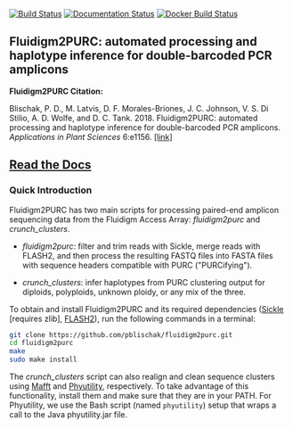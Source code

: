 [![Build Status](https://travis-ci.org/pblischak/fluidigm2purc.svg?branch=master)](https://travis-ci.org/pblischak/fluidigm2purc) [![Documentation Status](https://readthedocs.org/projects/fluidigm2purc/badge/?version=latest)](http://fluidigm2purc.readthedocs.io/en/latest/?badge=latest) [![Docker Build Status](https://img.shields.io/docker/build/pblischak/fluidigm2purc.svg)](https://hub.docker.com/r/pblischak/fluidigm2purc/)

## **Fluidigm2PURC**: automated processing and haplotype inference for double-barcoded PCR amplicons

**Fluidigm2PURC Citation:**

Blischak, P. D., M. Latvis, D. F. Morales-Briones, J. C. Johnson, V. S. Di Stilio,
A. D. Wolfe, and D. C. Tank. 2018. Fluidigm2PURC: automated processing and
haplotype inference for double-barcoded PCR amplicons. *Applications in Plant Sciences* 6:e1156.
[[link]](https://doi.org/10.1002/aps3.1156)

## [**Read the Docs**](http://fluidigm2purc.readthedocs.io/en/latest/?badge=latest)

### Quick Introduction

Fluidigm2PURC has two main scripts for processing paired-end amplicon sequencing data
from the Fluidigm Access Array: *fluidigm2purc* and *crunch_clusters*.

 - *fluidigm2purc*: filter and trim reads with Sickle, merge
 reads with FLASH2, and then process the resulting FASTQ files into FASTA files
 with sequence headers compatible with PURC ("PURCifying").

 - *crunch_clusters*: infer haplotypes from PURC clustering output for diploids, polyploids,
 unknown ploidy, or any mix of the three.

To obtain and install Fluidigm2PURC and its required dependencies
([Sickle](https://github.com/najoshi/sickle) [requires zlib],
[FLASH2](https://github.com/dstreett/FLASH2)),
run the following commands in a terminal:

```bash
git clone https://github.com/pblischak/fluidigm2purc.git
cd fluidigm2purc
make
sudo make install
```

The *crunch_clusters* script can also realign and clean sequence clusters using
[Mafft](http://mafft.cbrc.jp/alignment/software/) and
[Phyutility](https://github.com/blackrim/phyutility/releases/tag/v2.7.1), respectively.
To take advantage of this functionality, install them and make sure that they are in your PATH.
For Phyutility, we use the Bash script (named `phyutility`) setup that wraps a call to the Java phyutility.jar file.
